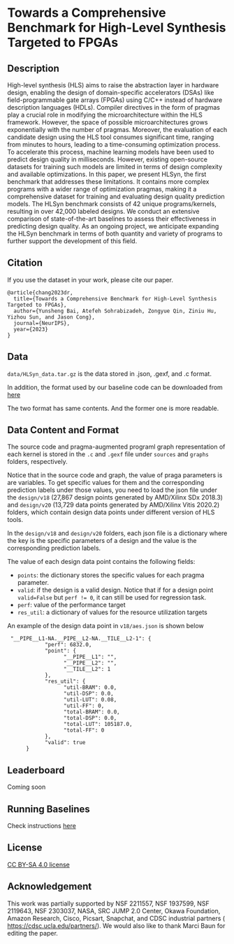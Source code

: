 # Towards a Comprehensive Benchmark for High-Level Synthesis Targeted to FPGAs

## Description

High-level synthesis (HLS) aims to raise the abstraction layer in hardware design, enabling the design of domain-specific accelerators (DSAs) like field-programmable gate arrays (FPGAs) using C/C++ instead of hardware description languages (HDLs). Compiler directives in the form of pragmas play a crucial role in modifying the microarchitecture within the HLS framework. However, the space of possible microarchitectures grows exponentially with the number of pragmas. Moreover, the evaluation of each candidate design using the HLS tool consumes significant time, ranging from minutes to hours, leading to a time-consuming optimization process. To accelerate this process, machine learning models have been used to predict design quality in milliseconds. However, existing open-source datasets for training such models are limited in terms of design complexity and available optimizations. In this paper, we present HLSyn, the first benchmark that addresses these limitations. It contains more complex programs with a wider range of optimization pragmas, making it a comprehensive dataset for training and evaluating design quality prediction models. The HLSyn benchmark consists of 42 unique programs/kernels, resulting in over 42,000 labeled designs. We conduct an extensive comparison of state-of-the-art baselines to assess their effectiveness in predicting design quality. As an ongoing project, we anticipate expanding the HLSyn benchmark in terms of both quantity and variety of programs to further support the development of this field.

## Citation

If you use the dataset in your work, please cite our paper.
```
@article{chang2023dr,
  title={Towards a Comprehensive Benchmark for High-Level Synthesis Targeted to FPGAs},
  author={Yunsheng Bai, Atefeh Sohrabizadeh, Zongyue Qin, Ziniu Hu, Yizhou Sun, and Jason Cong},
  journal={NeurIPS},
  year={2023}
}
```

## Data

`data/HLSyn_data.tar.gz` is the data stored in .json, .gexf, and .c format.

In addition, the format used by our baseline code can be downloaded from [here](https://zenodo.org/records/8034115) 

The two format has same contents. And the former one is more readable.

## Data Content and Format

The source code and pragma-augmented programl graph representation of each kernel is stored in the `.c` and `.gexf` file under `sources` and `graphs` folders, respectively. 

Notice that in the source code and graph, the value of praga parameters is are variables. To get specific values for them and the corresponding prediction labels under those values, you need to load the json file under the `design/v18` (27,867 design points generated by AMD/Xilinx SDx 2018.3) and `design/v20` (13,729 data points generated by AMD/Xilinx Vitis 2020.2) folders, which contain design data points under different version of HLS tools. 

In the `design/v18` and `design/v20` folders, each json file is a dictionary where the key is the specific parameters of a design and the value is the corresponding prediction labels. 

The value of each design data point contains the following fields:

- `points`: the dictionary stores the specific values for each pragma parameter.
- `valid`: if the design is a valid design. Notice that if for a design point `valid=False` but `perf != 0`, it can still be used for regression task.
- `perf`: value of the performance target
- `res_util`: a dictionary of values for the resource utilization targets

An example of the design data point in `v18/aes.json` is shown below

```
 "__PIPE__L1-NA.__PIPE__L2-NA.__TILE__L2-1": {
            "perf": 6832.0,
            "point": {
                  "__PIPE__L1": "",
                  "__PIPE__L2": "",
                  "__TILE__L2": 1
            },
            "res_util": {
                  "util-BRAM": 0.0,
                  "util-DSP": 0.0,
                  "util-LUT": 0.08,
                  "util-FF": 0,
                  "total-BRAM": 0.0,
                  "total-DSP": 0.0,
                  "total-LUT": 105187.0,
                  "total-FF": 0
            },
            "valid": true
      }
```


## Leaderboard

Coming soon


## Running Baselines

Check instructions [here](https://github.com/ZongyueQin/HLSyn/tree/main/baselines) 

## License

[CC BY-SA 4.0 license](https://creativecommons.org/licenses/by-sa/4.0/legalcode)

## Acknowledgement

This work was partially supported by NSF 2211557, NSF 1937599, NSF 2119643, NSF 2303037, NASA, SRC JUMP 2.0 Center, Okawa Foundation, Amazon Research, Cisco, Picsart, Snapchat, and CDSC industrial partners ( https://cdsc.ucla.edu/partners/). We would also like to thank Marci Baun for editing the paper.

